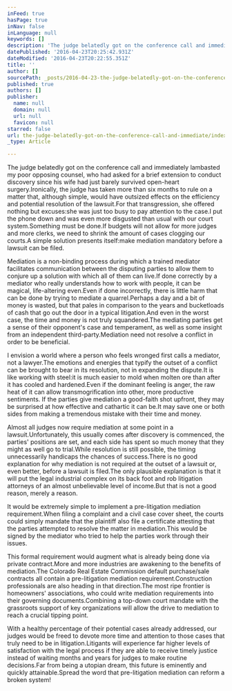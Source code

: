 ```yaml
---
inFeed: true
hasPage: true
inNav: false
inLanguage: null
keywords: []
description: 'The judge belatedly got on the conference call and immediately lambasted my poor opposing counsel, who had asked for a brief extension to conduct discovery since his wife had just barely survived open-heart surgery.Ironically, the judge has taken more than six months to rule on a matter that, although simple, would have outsized effects on the efficiency and potential resolution of the lawsuit.For that transgression, she offered nothing but excuses:she was just too busy to pay attention to the case.I put the phone down and was even more disgusted than usual with our court system.Something must be done.If budgets will not allow for more judges and more clerks, we need to shrink the amount of cases clogging our courts.A simple solution presents itself:make mediation mandatory before a lawsuit can be filed.'
datePublished: '2016-04-23T20:25:42.931Z'
dateModified: '2016-04-23T20:22:55.351Z'
title: ''
author: []
sourcePath: _posts/2016-04-23-the-judge-belatedly-got-on-the-conference-call-and-immediate.md
published: true
authors: []
publisher:
  name: null
  domain: null
  url: null
  favicon: null
starred: false
url: the-judge-belatedly-got-on-the-conference-call-and-immediate/index.html
_type: Article

---
```

The judge belatedly got on the conference call and immediately lambasted my poor opposing counsel, who had asked for a brief extension to conduct discovery since his wife had just barely survived open-heart surgery.Ironically, the judge has taken more than six months to rule on a matter that, although simple, would have outsized effects on the efficiency and potential resolution of the lawsuit.For that transgression, she offered nothing but excuses:she was just too busy to pay attention to the case.I put the phone down and was even more disgusted than usual with our court system.Something must be done.If budgets will not allow for more judges and more clerks, we need to shrink the amount of cases clogging our courts.A simple solution presents itself:make mediation mandatory before a lawsuit can be filed.

Mediation is a non-binding process during which a trained mediator facilitates communication between the disputing parties to allow them to conjure up a solution with which all of them can live.If done correctly by a mediator who really understands how to work with people, it can be magical, life-altering even.Even if done incorrectly, there is little harm that can be done by trying to mediate a quarrel.Perhaps a day and a bit of money is wasted, but that pales in comparison to the years and bucketloads of cash that go out the door in a typical litigation.And even in the worst case, the time and money is not truly squandered.The mediating parties get a sense of their opponent's case and temperament, as well as some insight from an independent third-party.Mediation need not resolve a conflict in order to be beneficial.

I envision a world where a person who feels wronged first calls a mediator, not a lawyer.The emotions and energies that typify the outset of a conflict can be brought to bear in its resolution, not in expanding the dispute.It is like working with steel:it is much easier to mold when molten ore than after it has cooled and hardened.Even if the dominant feeling is anger, the raw heat of it can allow transmogrification into other, more productive sentiments. If the parties give mediation a good-faith shot upfront, they may be surprised at how effective and cathartic it can be.It may save one or both sides from making a tremendous mistake with their time and money.

Almost all judges now require mediation at some point in a lawsuit.Unfortunately, this usually comes after discovery is commenced, the parties' positions are set, and each side has spent so much money that they might as well go to trial.While resolution is still possible, the timing unnecessarily handicaps the chances of success.There is no good explanation for why mediation is not required at the outset of a lawsuit or, even better, before a lawsuit is filed.The only plausible explanation is that it will put the legal industrial complex on its back foot and rob litigation attorneys of an almost unbelievable level of income.But that is not a good reason, merely a reason.

It would be extremely simple to implement a pre-litigation mediation requirement.When filing a complaint and a civil case cover sheet, the courts could simply mandate that the plaintiff also file a certificate attesting that the parties attempted to resolve the matter in mediation.This would be signed by the mediator who tried to help the parties work through their issues.

This formal requirement would augment what is already being done via private contract.More and more industries are awakening to the benefits of mediation.The Colorado Real Estate Commission default purchase/sale contracts all contain a pre-litigation mediation requirement.Construction professionals are also heading in that direction.The most ripe frontier is homeowners' associations, who could write mediation requirements into their governing documents.Combining a top-down court mandate with the grassroots support of key organizations will allow the drive to mediation to reach a crucial tipping point.

With a healthy percentage of their potential cases already addressed, our judges would be freed to devote more time and attention to those cases that truly need to be in litigation.Litigants will experience far higher levels of satisfaction with the legal process if they are able to receive timely justice instead of waiting months and years for judges to make routine decisions.Far from being a utopian dream, this future is eminently and quickly attainable.Spread the word that pre-litigation mediation can reform a broken system!